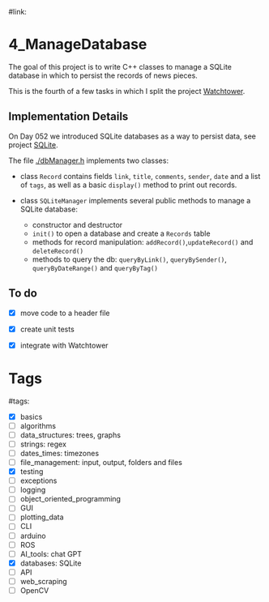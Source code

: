#link:

# 4_ManageDatabase

The goal of this project is to write C++ classes to manage a SQLite database in which to persist the records of news pieces.  

This is the fourth of a few tasks in which I split the project [Watchtower](https://github.com/mhered/cpp_100daysofcode/blob/main/code/Day100_04-07-23/Watchtower).

## Implementation Details
On Day 052 we introduced SQLite databases as a way to persist data, see project [SQLite](https://github.com/mhered/cpp_100daysofcode/blob/main/code/Day052_17-05-23/SQLite).

The file [./dbManager.h](./dbManager.h) implements two classes:

* class `Record` contains fields `link`, `title`, `comments`, `sender`, `date` and a list of `tags`, as well as a basic `display()` method to print out records.

* class `SQLiteManager` implements several public methods to manage a SQLite database:
  * constructor and destructor
  * `init()` to open a database and create a `Records` table
  *  methods for record manipulation: `addRecord()`,`updateRecord()` and `deleteRecord()`
  *  methods to query the db: `queryByLink()`, `queryBySender()`, `queryByDateRange()` and `queryByTag()`

## To do
- [x] move code to a header file
- [x] create unit tests
- [x] integrate with Watchtower


# Tags
#tags: 

- [x] basics
- [ ] algorithms
- [ ] data_structures: trees, graphs
- [ ] strings: regex
- [ ] dates_times: timezones
- [ ] file_management: input, output, folders and files
- [x] testing
- [ ] exceptions
- [ ] logging
- [ ] object_oriented_programming
- [ ] GUI
- [ ] plotting_data
- [ ] CLI
- [ ] arduino
- [ ] ROS
- [ ] AI_tools: chat GPT
- [x] databases: SQLite
- [ ] API
- [ ] web_scraping
- [ ] OpenCV